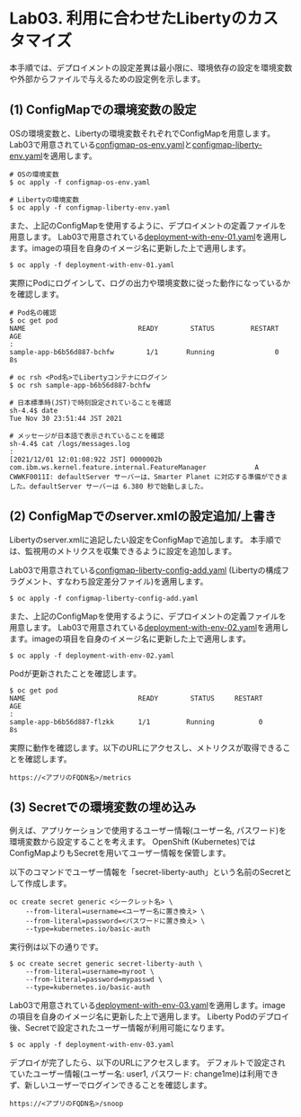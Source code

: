 # Lab03. 利用に合わせたLibertyのカスタマイズ
本手順では、デプロイメントの設定差異は最小限に、環境依存の設定を環境変数や外部からファイルで与えるための設定例を示します。

## (1) ConfigMapでの環境変数の設定

OSの環境変数と、Libertyの環境変数それぞれでConfigMapを用意します。
Lab03で用意されている[configmap-os-env.yaml](./configmap-os-env.yaml)と[configmap-liberty-env.yaml](./configmap-liberty-env.yaml)を適用します。
```
# OSの環境変数
$ oc apply -f configmap-os-env.yaml

# Libertyの環境変数
$ oc apply -f configmap-liberty-env.yaml
```

また、上記のConfigMapを使用するように、デプロイメントの定義ファイルを用意します。
Lab03で用意されている[deployment-with-env-01.yaml](./deployment-with-env-01.yaml)を適用します。imageの項目を自身のイメージ名に更新した上で適用します。
```
$ oc apply -f deployment-with-env-01.yaml
```

実際にPodにログインして、ログの出力や環境変数に従った動作になっているかを確認します。

```
# Pod名の確認
$ oc get pod
NAME                            READY	     STATUS   		RESTART	        AGE
:
sample-app-b6b56d887-bchfw        1/1       Running               0          8s

# oc rsh <Pod名>でLibertyコンテナにログイン
$ oc rsh sample-app-b6b56d887-bchfw

# 日本標準時(JST)で時刻設定されていることを確認
sh-4.4$ date
Tue Nov 30 23:51:44 JST 2021

# メッセージが日本語で表示されていることを確認
sh-4.4$ cat /logs/messages.log
:
[2021/12/01 12:01:08:922 JST] 0000002b com.ibm.ws.kernel.feature.internal.FeatureManager            A CWWKF0011I: defaultServer サーバーは、Smarter Planet に対応する準備ができました。defaultServer サーバーは 6.380 秒で始動しました。
```

## (2) ConfigMapでのserver.xmlの設定追加/上書き
Libertyのserver.xmlに追記したい設定をConfigMapで追加します。
本手順では、監視用のメトリクスを収集できるように設定を追加します。

Lab03で用意されている[configmap-liberty-config-add.yaml](./configmap-liberty-config-add.yaml) (Libertyの構成フラグメント、すなわち設定差分ファイル)を適用します。
```
$ oc apply -f configmap-liberty-config-add.yaml
```

また、上記のConfigMapを使用するように、デプロイメントの定義ファイルを用意します。
Lab03で用意されている[deployment-with-env-02.yaml](./deployment-with-env-02.yaml)を適用します。imageの項目を自身のイメージ名に更新した上で適用します。
```
$ oc apply -f deployment-with-env-02.yaml
```

Podが更新されたことを確認します。
```
$ oc get pod
NAME                            READY	     STATUS     RESTART	        AGE
:
sample-app-b6b56d887-flzkk      1/1         Running           0          8s
```

実際に動作を確認します。以下のURLにアクセスし、メトリクスが取得できることを確認します。
```
https://<アプリのFQDN名>/metrics
```

## (3) Secretでの環境変数の埋め込み
例えば、アプリケーションで使用するユーザー情報(ユーザー名, パスワード)を環境変数から設定することを考えます。
OpenShift (Kubernetes)ではConfigMapよりもSecretを用いてユーザー情報を保管します。

以下のコマンドでユーザー情報を「secret-liberty-auth」という名前のSecretとして作成します。
```
oc create secret generic <シークレット名> \
    --from-literal=username=<ユーザー名に置き換え> \
    --from-literal=password=<パスワードに置き換え> \
    --type=kubernetes.io/basic-auth
```

実行例は以下の通りです。
```
$ oc create secret generic secret-liberty-auth \
    --from-literal=username=myroot \
    --from-literal=password=mypasswd \
    --type=kubernetes.io/basic-auth
```

Lab03で用意されている[deployment-with-env-03.yaml](./deployment-with-env-03.yaml)を適用します。imageの項目を自身のイメージ名に更新した上で適用します。
Liberty Podのデプロイ後、Secretで設定されたユーザー情報が利用可能になります。
```
$ oc apply -f deployment-with-env-03.yaml
```

デプロイが完了したら、以下のURLにアクセスします。
デフォルトで設定されていたユーザー情報(ユーザー名: user1, パスワード: change1me)は利用できず、新しいユーザーでログインできることを確認します。
```
https://<アプリのFQDN名>/snoop
```
